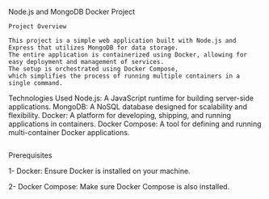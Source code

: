 Node.js and MongoDB Docker Project
```
Project Overview

This project is a simple web application built with Node.js and Express that utilizes MongoDB for data storage.
The entire application is containerized using Docker, allowing for easy deployment and management of services. 
The setup is orchestrated using Docker Compose, 
which simplifies the process of running multiple containers in a single command.
```
Technologies Used
Node.js: A JavaScript runtime for building server-side applications.
MongoDB: A NoSQL database designed for scalability and flexibility.
Docker: A platform for developing, shipping, and running applications in containers.
Docker Compose: A tool for defining and running multi-container Docker applications.
```
```
Prerequisites

   1- Docker: Ensure Docker is installed on your machine.

   2- Docker Compose: Make sure Docker Compose is also installed.
   
```

   
   
